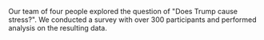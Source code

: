 Our team of four people explored the question of "Does Trump cause stress?".  We conducted a survey with over 300 participants and performed analysis on the resulting data.
